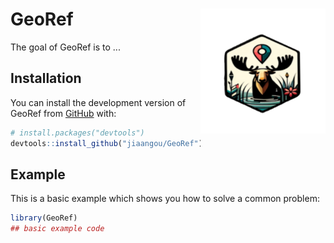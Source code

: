 
# GeoRef <img src="man/figures/logo.png" align="right" height="200"/>

<!-- badges: start -->
<!-- badges: end -->

The goal of GeoRef is to ...

## Installation

You can install the development version of GeoRef from [GitHub](https://github.com/) with:

``` r
# install.packages("devtools")
devtools::install_github("jiaangou/GeoRef")
```

## Example

This is a basic example which shows you how to solve a common problem:

``` r
library(GeoRef)
## basic example code
```

